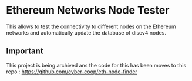 # Ethereum Networks Node Tester

This allows to test the connectivity to different nodes on the Ethereum networks and automatically update the database of discv4 nodes.


## Important

This project is being archived ans the code for this has been moves to this repo : https://github.com/cyber-coop/eth-node-finder
